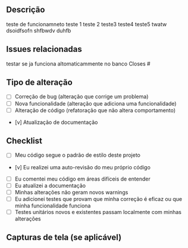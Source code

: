 ## Descrição
teste de funcionamneto
teste 1
teste 2 
teste3
teste4
teste5
twatw dsoidfsofn
shfbwdv
duhfb

## Issues relacionadas
testar se ja funciona altomaticammente no banco
Closes #

## Tipo de alteração
- [ ] Correção de bug (alteração que corrige um problema)
- [ ] Nova funcionalidade (alteração que adiciona uma funcionalidade)
- [ ] Alteração de código (refatoração que não altera comportamento)
- [v] Atualização de documentação

## Checklist
- [ ] Meu código segue o padrão de estilo deste projeto
- [v] Eu realizei uma auto-revisão do meu próprio código
- [ ] Eu comentei meu código em áreas difíceis de entender
- [ ] Eu atualizei a documentação
- [ ] Minhas alterações não geram novos warnings
- [ ] Eu adicionei testes que provam que minha correção é eficaz ou que minha funcionalidade funciona
- [ ] Testes unitários novos e existentes passam localmente com minhas alterações

## Capturas de tela (se aplicável)
<!-- Adicione capturas de tela se ajudar a explicar suas alterações -->